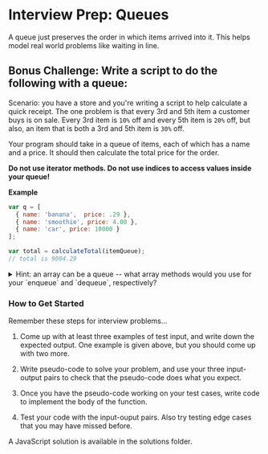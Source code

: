 # Interview Prep: Queues

A queue just preserves the order in which items arrived into it. This helps model real world problems like waiting in line.

## Bonus Challenge: Write a script to do the following with a queue:

Scenario: you have a store and you're writing a script to help calculate a quick receipt. The one problem is that every 3rd and 5th item a customer buys is on sale. Every 3rd item is `10%` off and every 5th item is `20%` off, but also, an item that is both a 3rd and 5th item is `30%` off.

Your program should take in a queue of items, each of which has a name and a price. It should then calculate the total price for the order.

**Do not use iterator methods. Do not use indices to access values inside your queue!**


**Example**

```js
var q = [
  { name: 'banana',  price: .29 },
  { name: 'smoothie', price: 4.00 },
  { name: 'car', price: 10000 }
];

var total = calculateTotal(itemQueue);
// total is 9004.29
```

<details><summary>Hint: an array can be a queue -- what array methods would you use for your `enqueue` and `dequeue`, respectively?</summary>If index 0 is the front of your queue, `push` and `shift`.  If the end of the array is the front of your queue, `unshift` and `pop`!</details>


### How to Get Started

Remember these steps for interview problems...

1. Come up with at least three examples of test input, and write down the expected output. One example is given above, but you should come up with two more.

2. Write pseudo-code to solve your problem, and use your three input-output pairs to check that the pseudo-code does what you expect.

3. Once you have the pseudo-code working on your test cases, write code to implement the body of the function.

4. Test your code with the input-ouput pairs.  Also try testing edge cases that you may have missed before.

A JavaScript solution is available in the solutions folder.
